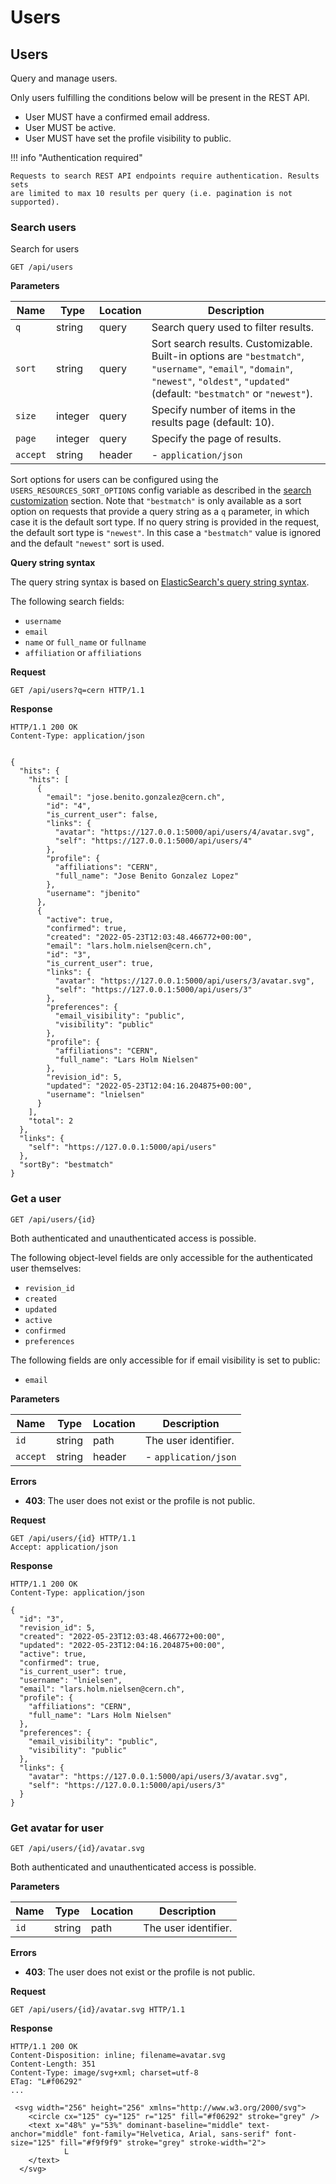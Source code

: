 # Users

## Users

Query and manage users.

Only users fulfilling the conditions below will be present in the REST API.

- User MUST have a confirmed email address.
- User MUST be active.
- User MUST have set the profile visibility to public.

!!! info "Authentication required"

    Requests to search REST API endpoints require authentication. Results sets
    are limited to max 10 results per query (i.e. pagination is not supported).

### Search users

Search for users

`GET /api/users`

**Parameters**

| Name     | Type   | Location | Description                          |
| -------- | ------ | -------- | ------------------------------------ |
| `q`      | string | query    | Search query used to filter results. |
| `sort`   | string | query    | Sort search results. Customizable. Built-in options are `"bestmatch"`, `"username"`, `"email"`, `"domain"`, `"newest"`, `"oldest"`, `"updated"` (default: `"bestmatch"` or `"newest"`).  |
| `size`       | integer | query    | Specify number of items in the results page (default: 10).               |
| `page`       | integer | query    | Specify the page of results.                                             |
| `accept` | string | header   | - `application/json`                 |

Sort options for users can be configured using the `USERS_RESOURCES_SORT_OPTIONS` config variable as described in the [search customization](../operate/customize/search.md) section. Note that `"bestmatch"` is only available as a sort option on requests that provide a query string as a `q` parameter, in which case it is the default sort type. If no query string is provided in the request, the default sort type is `"newest"`. In this case a `"bestmatch"` value is ignored and the default `"newest"` sort is used.

**Query string syntax**

The query string syntax is based on [ElasticSearch's query string syntax](https://www.elastic.co/guide/en/elasticsearch/reference/current/query-dsl-query-string-query.html#query-string-syntax).

The following search fields:

- ``username``
- ``email``
- ``name`` or ``full_name`` or ``fullname``
- ``affiliation`` or ``affiliations``

**Request**

```http
GET /api/users?q=cern HTTP/1.1
```

**Response**

```http
HTTP/1.1 200 OK
Content-Type: application/json


{
  "hits": {
    "hits": [
      {
        "email": "jose.benito.gonzalez@cern.ch",
        "id": "4",
        "is_current_user": false,
        "links": {
          "avatar": "https://127.0.0.1:5000/api/users/4/avatar.svg",
          "self": "https://127.0.0.1:5000/api/users/4"
        },
        "profile": {
          "affiliations": "CERN",
          "full_name": "Jose Benito Gonzalez Lopez"
        },
        "username": "jbenito"
      },
      {
        "active": true,
        "confirmed": true,
        "created": "2022-05-23T12:03:48.466772+00:00",
        "email": "lars.holm.nielsen@cern.ch",
        "id": "3",
        "is_current_user": true,
        "links": {
          "avatar": "https://127.0.0.1:5000/api/users/3/avatar.svg",
          "self": "https://127.0.0.1:5000/api/users/3"
        },
        "preferences": {
          "email_visibility": "public",
          "visibility": "public"
        },
        "profile": {
          "affiliations": "CERN",
          "full_name": "Lars Holm Nielsen"
        },
        "revision_id": 5,
        "updated": "2022-05-23T12:04:16.204875+00:00",
        "username": "lnielsen"
      }
    ],
    "total": 2
  },
  "links": {
    "self": "https://127.0.0.1:5000/api/users"
  },
  "sortBy": "bestmatch"
}
```

### Get a user

`GET /api/users/{id}`

Both authenticated and unauthenticated access is possible.

The following object-level fields are only accessible for the authenticated user
themselves:

- ``revision_id``
- ``created``
- ``updated``
- ``active``
- ``confirmed``
- ``preferences``

The following fields are only accessible for if email visibility is set to
public:

- ``email``

**Parameters**

| Name     | Type   | Location | Description          |
| -------- | ------ | -------- | -------------------- |
| `id`     | string | path     | The user identifier. |
| `accept` | string | header   | - `application/json` |

**Errors**

- **403**: The user does not exist or the profile is not public.

**Request**

```http
GET /api/users/{id} HTTP/1.1
Accept: application/json
```

**Response**

```http
HTTP/1.1 200 OK
Content-Type: application/json

{
  "id": "3",
  "revision_id": 5,
  "created": "2022-05-23T12:03:48.466772+00:00",
  "updated": "2022-05-23T12:04:16.204875+00:00",
  "active": true,
  "confirmed": true,
  "is_current_user": true,
  "username": "lnielsen",
  "email": "lars.holm.nielsen@cern.ch",
  "profile": {
    "affiliations": "CERN",
    "full_name": "Lars Holm Nielsen"
  },
  "preferences": {
    "email_visibility": "public",
    "visibility": "public"
  },
  "links": {
    "avatar": "https://127.0.0.1:5000/api/users/3/avatar.svg",
    "self": "https://127.0.0.1:5000/api/users/3"
  }
}
```


### Get avatar for user

`GET /api/users/{id}/avatar.svg`

Both authenticated and unauthenticated access is possible.

**Parameters**

| Name | Type   | Location | Description          |
| ---- | ------ | -------- | -------------------- |
| `id` | string | path     | The user identifier. |

**Errors**

- **403**: The user does not exist or the profile is not public.

**Request**

```http
GET /api/users/{id}/avatar.svg HTTP/1.1
```

**Response**

```http
HTTP/1.1 200 OK
Content-Disposition: inline; filename=avatar.svg
Content-Length: 351
Content-Type: image/svg+xml; charset=utf-8
ETag: "L#f06292"
...

 <svg width="256" height="256" xmlns="http://www.w3.org/2000/svg">
    <circle cx="125" cy="125" r="125" fill="#f06292" stroke="grey" />
    <text x="48%" y="53%" dominant-baseline="middle" text-anchor="middle" font-family="Helvetica, Arial, sans-serif" font-size="125" fill="#f9f9f9" stroke="grey" stroke-width="2">
            L
    </text>
  </svg>
```

